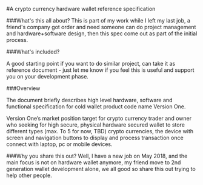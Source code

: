 #A crypto currency hardware wallet reference specification

###What's this all about?
This is part of my work while I left my last job, a friend's company got order and need someone can do project management and hardware+software design, then this spec come out as part of the initial process.

###What's included?

A good starting point if you want to do similar project, can take it as reference document - just let me know if you feel this is useful and support you on your development phase.

###Overview

The document briefly describes high level hardware, software and functional specification for cold wallet product code name Version One.

Version One’s market position target for crypto currency trader and owner who seeking for high secure, physical hardware secured wallet to store different types (max. To 5 for now, TBD) crypto currencies, the device with screen and navigation buttons to display and process transaction once connect with laptop, pc or mobile devices.

###Why you share this out?
Well, I have a new job on May 2018, and the main focus is not on hardware wallet anymore, my friend move to 2nd generation wallet development alone, we all good so share this out trying to help other people.
